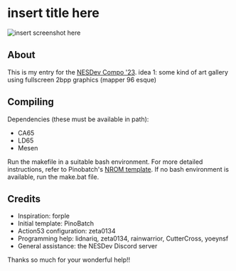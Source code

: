 # insert title here

![insert screenshot here](docs/screenshot.png)

## About

This is my entry for the [NESDev Compo '23](https://itch.io/jam/nesdev-compo-2023).
idea 1: some kind of art gallery using fullscreen 2bpp graphics (mapper 96 esque)

## Compiling

Dependencies (these must be available in path):
- CA65
- LD65
- Mesen

Run the makefile in a suitable bash environment. For more detailed instructions, refer to Pinobatch's [NROM template](https://github.com/pinobatch/nrom-template). If no bash environment is available, run the make.bat file.

## Credits

- Inspiration: forple
- Initial template: PinoBatch
- Action53 configuration: zeta0134
- Programming help: lidnariq, zeta0134, rainwarrior, CutterCross, yoeynsf
- General assistance: the NESDev Discord server

Thanks so much for your wonderful help!!

